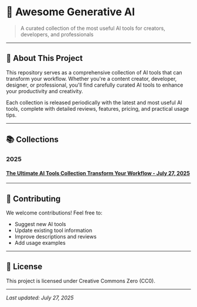 # 🤖 Awesome Generative AI

> A curated collection of the most useful AI tools for creators, developers, and professionals

---

## 📖 About This Project

This repository serves as a comprehensive collection of AI tools that can transform your workflow. Whether you're a content creator, developer, designer, or professional, you'll find carefully curated AI tools to enhance your productivity and creativity.

Each collection is released periodically with the latest and most useful AI tools, complete with detailed reviews, features, pricing, and practical usage tips.

---

## 📚 Collections

### 2025
#### [The Ultimate AI Tools Collection Transform Your Workflow - July 27, 2025](the-ultimate-ai-tools-collection-transform-your-workflow.md)

---

## 🤝 Contributing

We welcome contributions! Feel free to:
- Suggest new AI tools
- Update existing tool information
- Improve descriptions and reviews
- Add usage examples

---

## 📄 License

This project is licensed under Creative Commons Zero (CC0).

---

*Last updated: July 27, 2025* 